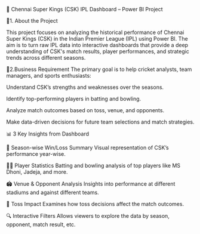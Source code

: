 🏏 Chennai Super Kings (CSK) IPL Dashboard – Power BI Project

📌1. About the Project

This project focuses on analyzing the historical performance of Chennai Super Kings (CSK) in the Indian Premier League (IPL) using Power BI. The aim is to turn raw IPL data into interactive dashboards that provide a deep understanding of CSK's match results, player performances, and strategic trends across different seasons.

💼2.Business Requirement
The primary goal is to help cricket analysts, team managers, and sports enthusiasts:

Understand CSK’s strengths and weaknesses over the seasons.

Identify top-performing players in batting and bowling.

Analyze match outcomes based on toss, venue, and opponents.

Make data-driven decisions for future team selections and match strategies.

📊 3 Key Insights from Dashboard

📅 Season-wise Win/Loss Summary
Visual representation of CSK’s performance year-wise.

🧍‍♂️ Player Statistics
Batting and bowling analysis of top players like MS Dhoni, Jadeja, and more.

🏟️ Venue & Opponent Analysis
Insights into performance at different stadiums and against different teams.

🎲 Toss Impact
Examines how toss decisions affect the match outcomes.

🔍 Interactive Filters
Allows viewers to explore the data by season, opponent, match result, etc.
